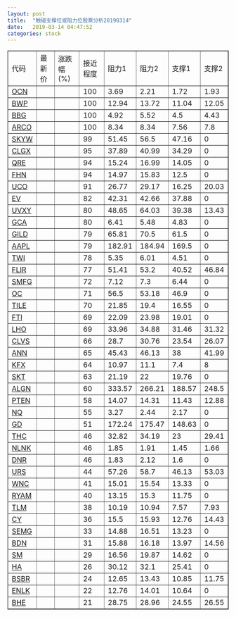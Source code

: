 ```yaml
---
layout: post
title:  "触碰支撑位或阻力位股票分析20190314"
date:   2019-03-14 04:47:52
categories: stock
---
```

<script type="text/javascript">
var stockList = []
stockList.push('gb_ocn');
stockList.push('gb_bwp');
stockList.push('gb_bbg');
stockList.push('gb_arco');
stockList.push('gb_skyw');
stockList.push('gb_clgx');
stockList.push('gb_qre');
stockList.push('gb_fhn');
stockList.push('gb_uco');
stockList.push('gb_ev');
stockList.push('gb_uvxy');
stockList.push('gb_gca');
stockList.push('gb_gild');
stockList.push('gb_aapl');
stockList.push('gb_twi');
stockList.push('gb_flir');
stockList.push('gb_smfg');
stockList.push('gb_oc');
stockList.push('gb_tile');
stockList.push('gb_fti');
stockList.push('gb_lho');
stockList.push('gb_clvs');
stockList.push('gb_ann');
stockList.push('gb_kfx');
stockList.push('gb_skt');
stockList.push('gb_algn');
stockList.push('gb_pten');
stockList.push('gb_nq');
stockList.push('gb_gd');
stockList.push('gb_thc');
stockList.push('gb_nlnk');
stockList.push('gb_dnr');
stockList.push('gb_urs');
stockList.push('gb_wnc');
stockList.push('gb_ryam');
stockList.push('gb_tlm');
stockList.push('gb_cy');
stockList.push('gb_semg');
stockList.push('gb_bdn');
stockList.push('gb_sm');
stockList.push('gb_ha');
stockList.push('gb_bsbr');
stockList.push('gb_enlk');
stockList.push('gb_bhe');
</script>
<table border="1">
 <tr>
 <td>代码</td>
 <td>最新价</td>
 <td>涨跌幅(%)</td>
 <td>接近程度</td>
 <td>阻力1</td>
 <td>阻力2</td>
 <td>支撑1</td>
 <td>支撑2</td>
</tr>
  <tr id="ocn" class="green">
  <td><a href="http://stock.finance.sina.com.cn/usstock/quotes/OCN.html" target="_blank">OCN</a></td><td></td><td></td><td>100</td><td>3.69</td><td>2.21</td><td>1.72</td><td>1.93</td></tr>
  <tr id="bwp" class="green">
  <td><a href="http://stock.finance.sina.com.cn/usstock/quotes/BWP.html" target="_blank">BWP</a></td><td></td><td></td><td>100</td><td>12.94</td><td>13.72</td><td>11.04</td><td>12.05</td></tr>
  <tr id="bbg" class="red">
  <td><a href="http://stock.finance.sina.com.cn/usstock/quotes/BBG.html" target="_blank">BBG</a></td><td></td><td></td><td>100</td><td>4.92</td><td>5.52</td><td>4.5</td><td>4.43</td></tr>
  <tr id="arco" class="red">
  <td><a href="http://stock.finance.sina.com.cn/usstock/quotes/ARCO.html" target="_blank">ARCO</a></td><td></td><td></td><td>100</td><td>8.34</td><td>8.34</td><td>7.56</td><td>7.8</td></tr>
  <tr id="skyw" class="red">
  <td><a href="http://stock.finance.sina.com.cn/usstock/quotes/SKYW.html" target="_blank">SKYW</a></td><td></td><td></td><td>99</td><td>51.45</td><td>56.5</td><td>47.16</td><td>0</td></tr>
  <tr id="clgx" class="red">
  <td><a href="http://stock.finance.sina.com.cn/usstock/quotes/CLGX.html" target="_blank">CLGX</a></td><td></td><td></td><td>95</td><td>37.89</td><td>40.99</td><td>34.29</td><td>0</td></tr>
  <tr id="qre" class="red">
  <td><a href="http://stock.finance.sina.com.cn/usstock/quotes/QRE.html" target="_blank">QRE</a></td><td></td><td></td><td>94</td><td>15.24</td><td>16.99</td><td>14.05</td><td>0</td></tr>
  <tr id="fhn" class="red">
  <td><a href="http://stock.finance.sina.com.cn/usstock/quotes/FHN.html" target="_blank">FHN</a></td><td></td><td></td><td>94</td><td>14.97</td><td>15.83</td><td>12.5</td><td>0</td></tr>
  <tr id="uco" class="green">
  <td><a href="http://stock.finance.sina.com.cn/usstock/quotes/UCO.html" target="_blank">UCO</a></td><td></td><td></td><td>91</td><td>26.77</td><td>29.17</td><td>16.25</td><td>20.03</td></tr>
  <tr id="ev" class="red">
  <td><a href="http://stock.finance.sina.com.cn/usstock/quotes/EV.html" target="_blank">EV</a></td><td></td><td></td><td>82</td><td>42.31</td><td>42.66</td><td>37.88</td><td>0</td></tr>
  <tr id="uvxy" class="green">
  <td><a href="http://stock.finance.sina.com.cn/usstock/quotes/UVXY.html" target="_blank">UVXY</a></td><td></td><td></td><td>80</td><td>48.65</td><td>64.03</td><td>39.38</td><td>13.43</td></tr>
  <tr id="gca" class="green">
  <td><a href="http://stock.finance.sina.com.cn/usstock/quotes/GCA.html" target="_blank">GCA</a></td><td></td><td></td><td>80</td><td>6.41</td><td>5.48</td><td>4.83</td><td>0</td></tr>
  <tr id="gild" class="red">
  <td><a href="http://stock.finance.sina.com.cn/usstock/quotes/GILD.html" target="_blank">GILD</a></td><td></td><td></td><td>79</td><td>65.81</td><td>70.5</td><td>61.5</td><td>0</td></tr>
  <tr id="aapl" class="red">
  <td><a href="http://stock.finance.sina.com.cn/usstock/quotes/AAPL.html" target="_blank">AAPL</a></td><td></td><td></td><td>79</td><td>182.91</td><td>184.94</td><td>169.5</td><td>0</td></tr>
  <tr id="twi" class="green">
  <td><a href="http://stock.finance.sina.com.cn/usstock/quotes/TWI.html" target="_blank">TWI</a></td><td></td><td></td><td>78</td><td>5.35</td><td>6.01</td><td>4.51</td><td>0</td></tr>
  <tr id="flir" class="red">
  <td><a href="http://stock.finance.sina.com.cn/usstock/quotes/FLIR.html" target="_blank">FLIR</a></td><td></td><td></td><td>77</td><td>51.41</td><td>53.2</td><td>40.52</td><td>46.84</td></tr>
  <tr id="smfg" class="red">
  <td><a href="http://stock.finance.sina.com.cn/usstock/quotes/SMFG.html" target="_blank">SMFG</a></td><td></td><td></td><td>72</td><td>7.12</td><td>7.3</td><td>6.44</td><td>0</td></tr>
  <tr id="oc" class="green">
  <td><a href="http://stock.finance.sina.com.cn/usstock/quotes/OC.html" target="_blank">OC</a></td><td></td><td></td><td>71</td><td>56.5</td><td>53.18</td><td>46.9</td><td>0</td></tr>
  <tr id="tile" class="green">
  <td><a href="http://stock.finance.sina.com.cn/usstock/quotes/TILE.html" target="_blank">TILE</a></td><td></td><td></td><td>70</td><td>21.85</td><td>19.4</td><td>16.55</td><td>0</td></tr>
  <tr id="fti" class="red">
  <td><a href="http://stock.finance.sina.com.cn/usstock/quotes/FTI.html" target="_blank">FTI</a></td><td></td><td></td><td>69</td><td>22.09</td><td>23.98</td><td>19.01</td><td>0</td></tr>
  <tr id="lho" class="green">
  <td><a href="http://stock.finance.sina.com.cn/usstock/quotes/LHO.html" target="_blank">LHO</a></td><td></td><td></td><td>69</td><td>33.96</td><td>34.88</td><td>31.46</td><td>31.32</td></tr>
  <tr id="clvs" class="red">
  <td><a href="http://stock.finance.sina.com.cn/usstock/quotes/CLVS.html" target="_blank">CLVS</a></td><td></td><td></td><td>66</td><td>28.7</td><td>30.76</td><td>23.54</td><td>26.07</td></tr>
  <tr id="ann" class="red">
  <td><a href="http://stock.finance.sina.com.cn/usstock/quotes/ANN.html" target="_blank">ANN</a></td><td></td><td></td><td>65</td><td>45.43</td><td>46.13</td><td>38</td><td>41.99</td></tr>
  <tr id="kfx" class="green">
  <td><a href="http://stock.finance.sina.com.cn/usstock/quotes/KFX.html" target="_blank">KFX</a></td><td></td><td></td><td>64</td><td>10.97</td><td>11.1</td><td>7.4</td><td>8</td></tr>
  <tr id="skt" class="red">
  <td><a href="http://stock.finance.sina.com.cn/usstock/quotes/SKT.html" target="_blank">SKT</a></td><td></td><td></td><td>63</td><td>21.19</td><td>22</td><td>19.76</td><td>0</td></tr>
  <tr id="algn" class="green">
  <td><a href="http://stock.finance.sina.com.cn/usstock/quotes/ALGN.html" target="_blank">ALGN</a></td><td></td><td></td><td>60</td><td>333.57</td><td>266.21</td><td>188.57</td><td>248.5</td></tr>
  <tr id="pten" class="red">
  <td><a href="http://stock.finance.sina.com.cn/usstock/quotes/PTEN.html" target="_blank">PTEN</a></td><td></td><td></td><td>58</td><td>14.07</td><td>14.31</td><td>11.43</td><td>12.88</td></tr>
  <tr id="nq" class="green">
  <td><a href="http://stock.finance.sina.com.cn/usstock/quotes/NQ.html" target="_blank">NQ</a></td><td></td><td></td><td>55</td><td>3.27</td><td>2.44</td><td>2.17</td><td>0</td></tr>
  <tr id="gd" class="red">
  <td><a href="http://stock.finance.sina.com.cn/usstock/quotes/GD.html" target="_blank">GD</a></td><td></td><td></td><td>51</td><td>172.24</td><td>175.47</td><td>148.63</td><td>0</td></tr>
  <tr id="thc" class="green">
  <td><a href="http://stock.finance.sina.com.cn/usstock/quotes/THC.html" target="_blank">THC</a></td><td></td><td></td><td>46</td><td>32.82</td><td>34.19</td><td>23</td><td>29.41</td></tr>
  <tr id="nlnk" class="red">
  <td><a href="http://stock.finance.sina.com.cn/usstock/quotes/NLNK.html" target="_blank">NLNK</a></td><td></td><td></td><td>46</td><td>1.85</td><td>1.91</td><td>1.45</td><td>1.66</td></tr>
  <tr id="dnr" class="red">
  <td><a href="http://stock.finance.sina.com.cn/usstock/quotes/DNR.html" target="_blank">DNR</a></td><td></td><td></td><td>46</td><td>1.83</td><td>2.12</td><td>1.6</td><td>0</td></tr>
  <tr id="urs" class="green">
  <td><a href="http://stock.finance.sina.com.cn/usstock/quotes/URS.html" target="_blank">URS</a></td><td></td><td></td><td>44</td><td>57.26</td><td>58.7</td><td>46.13</td><td>53.03</td></tr>
  <tr id="wnc" class="green">
  <td><a href="http://stock.finance.sina.com.cn/usstock/quotes/WNC.html" target="_blank">WNC</a></td><td></td><td></td><td>41</td><td>15.01</td><td>15.54</td><td>13.33</td><td>0</td></tr>
  <tr id="ryam" class="red">
  <td><a href="http://stock.finance.sina.com.cn/usstock/quotes/RYAM.html" target="_blank">RYAM</a></td><td></td><td></td><td>40</td><td>13.15</td><td>15.3</td><td>11.75</td><td>0</td></tr>
  <tr id="tlm" class="green">
  <td><a href="http://stock.finance.sina.com.cn/usstock/quotes/TLM.html" target="_blank">TLM</a></td><td></td><td></td><td>38</td><td>10.19</td><td>10.94</td><td>7.57</td><td>7.93</td></tr>
  <tr id="cy" class="red">
  <td><a href="http://stock.finance.sina.com.cn/usstock/quotes/CY.html" target="_blank">CY</a></td><td></td><td></td><td>36</td><td>15.5</td><td>15.93</td><td>12.76</td><td>14.43</td></tr>
  <tr id="semg" class="red">
  <td><a href="http://stock.finance.sina.com.cn/usstock/quotes/SEMG.html" target="_blank">SEMG</a></td><td></td><td></td><td>33</td><td>14.88</td><td>16.51</td><td>13.23</td><td>0</td></tr>
  <tr id="bdn" class="red">
  <td><a href="http://stock.finance.sina.com.cn/usstock/quotes/BDN.html" target="_blank">BDN</a></td><td></td><td></td><td>31</td><td>15.88</td><td>16.18</td><td>13.97</td><td>14.56</td></tr>
  <tr id="sm" class="red">
  <td><a href="http://stock.finance.sina.com.cn/usstock/quotes/SM.html" target="_blank">SM</a></td><td></td><td></td><td>29</td><td>16.56</td><td>19.87</td><td>14.62</td><td>0</td></tr>
  <tr id="ha" class="green">
  <td><a href="http://stock.finance.sina.com.cn/usstock/quotes/HA.html" target="_blank">HA</a></td><td></td><td></td><td>26</td><td>30.12</td><td>32.1</td><td>25.41</td><td>0</td></tr>
  <tr id="bsbr" class="green">
  <td><a href="http://stock.finance.sina.com.cn/usstock/quotes/BSBR.html" target="_blank">BSBR</a></td><td></td><td></td><td>24</td><td>12.65</td><td>13.43</td><td>10.85</td><td>11.75</td></tr>
  <tr id="enlk" class="red">
  <td><a href="http://stock.finance.sina.com.cn/usstock/quotes/ENLK.html" target="_blank">ENLK</a></td><td></td><td></td><td>22</td><td>12.76</td><td>14.01</td><td>10.64</td><td>0</td></tr>
  <tr id="bhe" class="green">
  <td><a href="http://stock.finance.sina.com.cn/usstock/quotes/BHE.html" target="_blank">BHE</a></td><td></td><td></td><td>21</td><td>28.75</td><td>28.96</td><td>24.55</td><td>26.55</td></tr>
</table>
